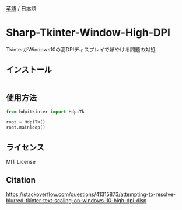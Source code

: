 [英語](./README.md) / 日本語

<!-- ![](./res/) -->

# Sharp-Tkinter-Window-High-DPI

TkinterがWindows10の高DPIディスプレイでぼやける問題の対処

## インストール

```sh
```

## 使用方法

```python
from hdpitkinter import HdpiTk

root = HdpiTk()
root.mainloop()
```

## ライセンス

MIT License

## Citation

<https://stackoverflow.com/questions/41315873/attempting-to-resolve-blurred-tkinter-text-scaling-on-windows-10-high-dpi-disp>

